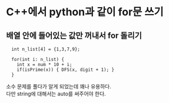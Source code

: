 # C++에서 python과 같이 for문 쓰기

## 배열 안에 들어있는 값만 꺼내서 for 돌리기

```
  int n_list[4] = {1,3,7,9};

  for(int i: n_list) {
    int x = num * 10 + i;
    if(isPrime(x)) { DFS(x, digit + 1); }
  }
```

소수 문제를 풀다가 알게 되었는데 꽤나 유용하다.  
다만 string에 대해서는 auto를 써주어야 한다.
